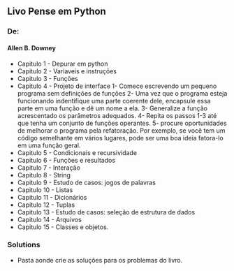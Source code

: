 ## Livo Pense em Python 
### De:
#### Allen B. Downey
* Capitulo 1 - Depurar em python
* Capitulo 2 - Variaveis e instruções
* Capitulo 3 - Funções
* Capitulo 4 - Projeto de interface
    1- Comece escrevendo um pequeno programa sem definições de funções
    2- Uma vez que o programa esteja funcionando indentifique uma parte coerente dele, encapsule essa parte em uma função e dê um nome a ela.
    3- Generalize a função acrescentado os parâmetros adequados.
    4- Repita os passos 1-3 até que tenha um conjunto de funções operantes.
    5- procure oportunidades de melhorar o programa pela refatoração. Por exemplo, se você tem um código semelhante em vários lugares, pode ser uma boa ideia fatora-lo em uma função geral.
* Capitulo 5 - Condicionais e recursividade
* Capitulo 6 - Funções e resultados
* Capitulo 7 - Interação
* Capitulo 8 - String
* Capitulo 9 - Estudo de casos: jogos de palavras
* Capitulo 10 - Listas
* Capitulo 11 - Dicionários
* Capitulo 12 - Tuplas
* Capitulo 13 - Estudo de casos: seleção de estrutura de dados
* Capitulo 14 - Arquivos
* Capitulo 15 - Classes e objetos.



### Solutions 
* Pasta aonde crie as soluções para os problemas do livro.
